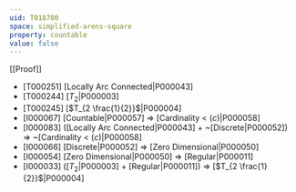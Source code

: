 ```yaml
---
uid: T018700
space: simplified-arens-square
property: countable
value: false
---
```

[[Proof]]

* [T000251] [Locally Arc Connected|P000043]
* [T000244] [$T_2$|P000003]
* [T000245] [$T_{2 \frac{1}{2}}$|P000004]
* [I000067] [Countable|P000057] => [Cardinality < $\mathfrak(c)$|P000058]
* [I000083] ([Locally Arc Connected|P000043] + ~[Discrete|P000052]) => ~[Cardinality < $\mathfrak(c)$|P000058]
* [I000066] [Discrete|P000052] => [Zero Dimensional|P000050]
* [I000054] [Zero Dimensional|P000050] => [Regular|P000011]
* [I000033] ([$T_2$|P000003] + [Regular|P000011]) => [$T_{2 \frac{1}{2}}$|P000004]

